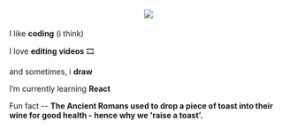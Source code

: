 <h1 align="center">
    <img src="https://readme-typing-svg.herokuapp.com?font=Inconsolata&weight=600&size=35&center=true&vCenter=true&width=500&height=70&duration=4000&pause=1000&color=5D55AE&width=435&lines=Hello+there,;Arkade+here+%3C%E2%97%95_%E2%97%95%2F%3E;Welcome..." />
</h1>

<div align="left">
 
 I like **coding** (i think)

 I love **editing videos** 🎞️

 and sometimes, i **draw**
 
 I’m currently learning **React**
 
 Fun fact -- **The Ancient Romans used to drop a piece of toast into their wine for good health - hence why we 'raise a toast'.**

</div>





 
